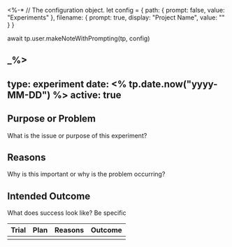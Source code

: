 <%-*
// The configuration object.
let config = {
	path: {
		prompt: false,
		value: "Experiments"
    },
    filename: {
	    prompt: true,
	    display: "Project Name",
	    value: ""
    }
}

await tp.user.makeNoteWithPrompting(tp, config)

_%>
---
type: experiment
date: <% tp.date.now("yyyy-MM-DD") %>
active: true
---

## Purpose or Problem

What is the issue or purpose of this experiment?

## Reasons

Why is this important or why is the problem occurring?

## Intended Outcome

What does success look like? Be specific


| Trial | Plan | Reasons | Outcome |
| ---- | ---- | ---- | ---- |
|  |  |  |  |

